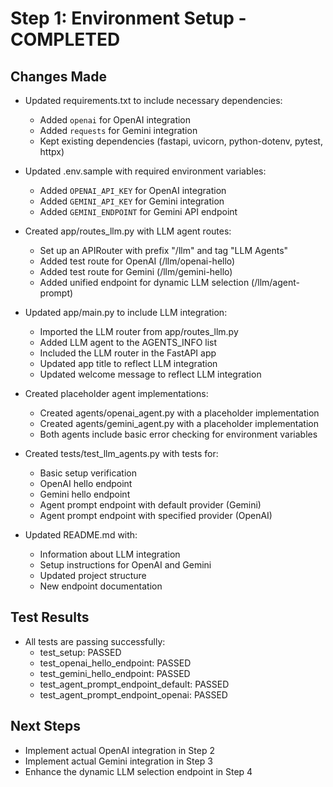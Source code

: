 # Step 1: Environment Setup - COMPLETED

## Changes Made
- Updated requirements.txt to include necessary dependencies:
  - Added `openai` for OpenAI integration
  - Added `requests` for Gemini integration
  - Kept existing dependencies (fastapi, uvicorn, python-dotenv, pytest, httpx)

- Updated .env.sample with required environment variables:
  - Added `OPENAI_API_KEY` for OpenAI integration
  - Added `GEMINI_API_KEY` for Gemini integration
  - Added `GEMINI_ENDPOINT` for Gemini API endpoint

- Created app/routes_llm.py with LLM agent routes:
  - Set up an APIRouter with prefix "/llm" and tag "LLM Agents"
  - Added test route for OpenAI (/llm/openai-hello)
  - Added test route for Gemini (/llm/gemini-hello)
  - Added unified endpoint for dynamic LLM selection (/llm/agent-prompt)

- Updated app/main.py to include LLM integration:
  - Imported the LLM router from app/routes_llm.py
  - Added LLM agent to the AGENTS_INFO list
  - Included the LLM router in the FastAPI app
  - Updated app title to reflect LLM integration
  - Updated welcome message to reflect LLM integration

- Created placeholder agent implementations:
  - Created agents/openai_agent.py with a placeholder implementation
  - Created agents/gemini_agent.py with a placeholder implementation
  - Both agents include basic error checking for environment variables

- Created tests/test_llm_agents.py with tests for:
  - Basic setup verification
  - OpenAI hello endpoint
  - Gemini hello endpoint
  - Agent prompt endpoint with default provider (Gemini)
  - Agent prompt endpoint with specified provider (OpenAI)

- Updated README.md with:
  - Information about LLM integration
  - Setup instructions for OpenAI and Gemini
  - Updated project structure
  - New endpoint documentation

## Test Results
- All tests are passing successfully:
  - test_setup: PASSED
  - test_openai_hello_endpoint: PASSED
  - test_gemini_hello_endpoint: PASSED
  - test_agent_prompt_endpoint_default: PASSED
  - test_agent_prompt_endpoint_openai: PASSED

## Next Steps
- Implement actual OpenAI integration in Step 2
- Implement actual Gemini integration in Step 3
- Enhance the dynamic LLM selection endpoint in Step 4
